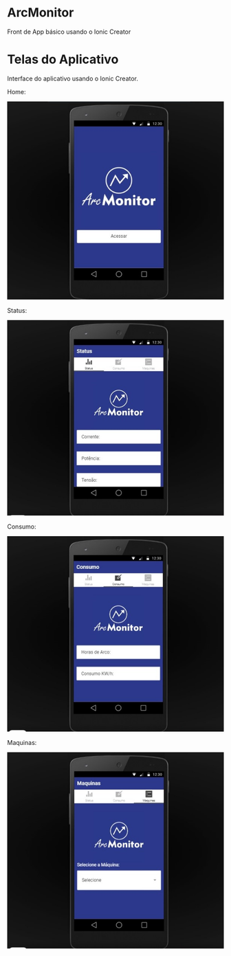 # ArcMonitor
Front de App básico usando o Ionic Creator

# Telas do Aplicativo
Interface do aplicativo usando o Ionic Creator.

Home:

![alt text](screenshots/home.png)

Status:

![alt text](screenshots/status.png)

Consumo:

![alt text](screenshots/consumo.png)

Maquinas:

![alt text](screenshots/maquinas.png)




